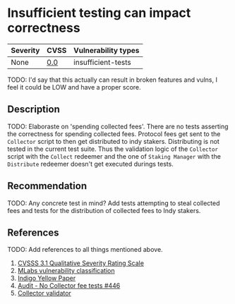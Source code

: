 # Insufficient testing can impact correctness

| Severity | CVSS | Vulnerability types |
| -- | -- | -- |
| None | [0.0]() | insufficient-tests |

TODO: I'd say that this actually can result in broken features and vulns, I feel it could be LOW and have a proper score.

## Description

TODO: Elaboraste on 'spending collected fees'.
There are no tests asserting the correctness for spending collected fees. 
Protocol fees get sent to the `Collector` script to then get distributed to indy stakers. Distributing is not tested in the current test suite. Thus the validation logic of the `Collector` script with the `Collect` redeemer and the one of `Staking Manager` with the `Distribute` redeemer doesn't get executed durings tests.

## Recommendation

TODO: Any concrete test in mind?
Add tests attempting to steal collected fees and tests for the distribution of collected fees to Indy stakers.

## References

TODO: Add references to all things mentioned above.

1. [CVSSS 3.1 Qualitative Severity Rating Scale](https://www.first.org/cvss/v3.1/specification-document)
2. [MLabs vulnerability classification](https://www.notion.so/Vulnerability-Types-ad39253c84ce443a82b835d94d765ba2)
3. [Indigo Yellow Paper](https://indigoprotocol.io/wp-content/uploads/2022/01/yellowpaper.pdf)
4. [Audit - No Collector fee tests #446](https://github.com/IndigoProtocol/smart-contracts/pull/446)
5. [Collector validator](https://github.com/IndigoProtocol/smart-contracts/blob/audit/main/src/Indigo/Contracts/Collector/OnChain.hs#L30)

